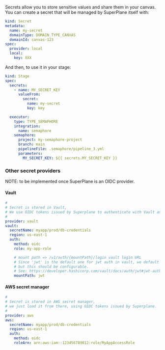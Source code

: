 Secrets allow you to store sensitive values and share them in your canvas. You can create a secret that will be managed by SuperPlane itself with:

```yaml
kind: Secret
metadata:
  name: my-secret
  domainType: DOMAIN_TYPE_CANVAS
  domainId: canvas-123
spec:
  provider: local
  local:
    key: XXX
```

And then, to use it in your stage:

```yaml
kind: Stage
spec:
  secrets:
    - name: MY_SECRET_KEY
      valueFrom:
        secret:
          name: my-secret
          key: key

  executor:
    type: TYPE_SEMAPHORE
    integration:
      name: semaphore
    semaphore:
      project: my-semaphore-project
      branch: main
      pipelineFile: .semaphore/pipeline_3.yml
      parameters:
        MY_SECRET_KEY: ${{ secrets.MY_SECRET_KEY }}
```

### Other secret providers

NOTE: to be implemented once SuperPlane is an OIDC provider.

#### Vault

```yaml
#
# Secret is stored in Vault,
# We use OIDC tokens issued by Superplane to authenticate with Vault and fetch that value.
#
provider: vault
vault:
  secretName: myapp/prod/db-credentials
  region: us-east-1
  auth:
    method: oidc
    role: my-app-role

    # mount path => /v1/auth/{mountPath}/login vault login URL
    # Since 'jwt' is the default one for jwt auth in vault, we default it here too.
    # but this should be configurable.
    # See: https://developer.hashicorp.com/vault/docs/auth/jwt#jwt-authentication
    mountPath: jwt
```

#### AWS secret manager

```yaml
#
# Secret is stored in AWS secret manager,
# we just load it from there, using OIDC tokens issued by Superplane.
#
provider: aws
aws:
  secretName: myapp/prod/db-credentials
  region: us-east-1
  auth:
    method: oidc
    roleArn: arn:aws:iam::123456789012:role/MyAppAccessRole
```